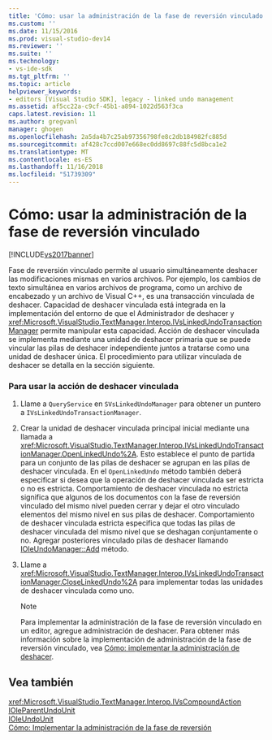 ```yaml
---
title: 'Cómo: usar la administración de la fase de reversión vinculado | Microsoft Docs'
ms.custom: ''
ms.date: 11/15/2016
ms.prod: visual-studio-dev14
ms.reviewer: ''
ms.suite: ''
ms.technology:
- vs-ide-sdk
ms.tgt_pltfrm: ''
ms.topic: article
helpviewer_keywords:
- editors [Visual Studio SDK], legacy - linked undo management
ms.assetid: af5cc22a-c9cf-45b1-a894-1022d563f3ca
caps.latest.revision: 11
ms.author: gregvanl
manager: ghogen
ms.openlocfilehash: 2a5da4b7c25ab97356798fe8c2db184982fc885d
ms.sourcegitcommit: af428c7ccd007e668ec0dd8697c88fc5d8bca1e2
ms.translationtype: MT
ms.contentlocale: es-ES
ms.lasthandoff: 11/16/2018
ms.locfileid: "51739309"
---
```

# <a name="how-to-use-linked-undo-management"></a>Cómo: usar la administración de la fase de reversión vinculado
[!INCLUDE[vs2017banner](../includes/vs2017banner.md)]

Fase de reversión vinculado permite al usuario simultáneamente deshacer las modificaciones mismas en varios archivos. Por ejemplo, los cambios de texto simultánea en varios archivos de programa, como un archivo de encabezado y un archivo de Visual C++, es una transacción vinculada de deshacer. Capacidad de deshacer vinculada está integrada en la implementación del entorno de que el Administrador de deshacer y <xref:Microsoft.VisualStudio.TextManager.Interop.IVsLinkedUndoTransactionManager> permite manipular esta capacidad. Acción de deshacer vinculada se implementa mediante una unidad de deshacer primaria que se puede vincular las pilas de deshacer independiente juntos a tratarse como una unidad de deshacer única. El procedimiento para utilizar vinculada de deshacer se detalla en la sección siguiente.  
  
### <a name="to-use-linked-undo"></a>Para usar la acción de deshacer vinculada  
  
1.  Llame a `QueryService` en `SVsLinkedUndoManager` para obtener un puntero a `IVsLinkedUndoTransactionManager`.  
  
2.  Crear la unidad de deshacer vinculada principal inicial mediante una llamada a <xref:Microsoft.VisualStudio.TextManager.Interop.IVsLinkedUndoTransactionManager.OpenLinkedUndo%2A>. Esto establece el punto de partida para un conjunto de las pilas de deshacer se agrupan en las pilas de deshacer vinculada. En el `OpenLinkedUndo` método también deberá especificar si desea que la operación de deshacer vinculada ser estricta o no es estricta. Comportamiento de deshacer vinculada no estricta significa que algunos de los documentos con la fase de reversión vinculado del mismo nivel pueden cerrar y dejar el otro vinculado elementos del mismo nivel en sus pilas de deshacer. Comportamiento de deshacer vinculada estricta especifica que todas las pilas de deshacer vinculada del mismo nivel que se deshagan conjuntamente o no. Agregar posteriores vinculado pilas de deshacer llamando [IOleUndoManager::Add](http://msdn.microsoft.com/library/windows/desktop/ms680135) método.  
  
3.  Llame a <xref:Microsoft.VisualStudio.TextManager.Interop.IVsLinkedUndoTransactionManager.CloseLinkedUndo%2A> para implementar todas las unidades de deshacer vinculada como uno.  
  
    > [!NOTE]
    >  Para implementar la administración de la fase de reversión vinculado en un editor, agregue administración de deshacer. Para obtener más información sobre la implementación de administración de la fase de reversión vinculado, vea [Cómo: implementar la administración de deshacer](../extensibility/how-to-implement-undo-management.md).  
  
## <a name="see-also"></a>Vea también  
 <xref:Microsoft.VisualStudio.TextManager.Interop.IVsCompoundAction>   
 [IOleParentUndoUnit](http://msdn.microsoft.com/library/windows/desktop/ms682151)   
 [IOleUndoUnit](http://msdn.microsoft.com/library/windows/desktop/ms678476)   
 [Cómo: Implementar la administración de la fase de reversión](../extensibility/how-to-implement-undo-management.md)

